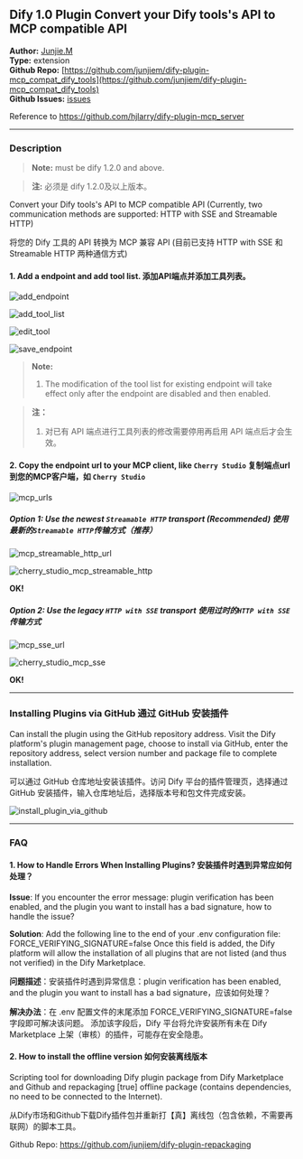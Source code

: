 ## Dify 1.0 Plugin Convert your Dify tools's API to MCP compatible API

**Author:** [Junjie.M](https://github.com/junjiem)   
**Type:** extension   
**Github Repo:** [https://github.com/junjiem/dify-plugin-mcp_compat_dify_tools](https://github.com/junjiem/dify-plugin-mcp_compat_dify_tools)   
**Github Issues:** [issues](https://github.com/junjiem/dify-plugin-mcp_compat_dify_tools/issues)  


Reference to https://github.com/hjlarry/dify-plugin-mcp_server


---


### Description

> **Note:** must be dify 1.2.0 and above.

> **注:** 必须是 dify 1.2.0及以上版本。

Convert your Dify tools's API to MCP compatible API (Currently, two communication methods are supported: HTTP with SSE and Streamable HTTP)

将您的 Dify 工具的 API 转换为 MCP 兼容 API (目前已支持 HTTP with SSE 和 Streamable HTTP 两种通信方式)


#### 1. Add a endpoint and add tool list. 添加API端点并添加工具列表。

![add_endpoint](./_assets/add_endpoint.png)

![add_tool_list](./_assets/add_tool_list.png)

![edit_tool](./_assets/edit_tool.png)

![save_endpoint](./_assets/save_endpoint.png)

> **Note:**
>
> 1. The modification of the tool list for existing endpoint will take effect only after the endpoint are disabled and then enabled.
> 


> **注：**
>
> 1. 对已有 API 端点进行工具列表的修改需要停用再启用 API 端点后才会生效。
> 


#### 2. Copy the endpoint url to your MCP client, like `Cherry Studio`  复制端点url到您的MCP客户端，如 `Cherry Studio`

![mcp_urls](./_assets/mcp_urls.png)


##### **Option 1:** Use the newest `Streamable HTTP` transport (**Recommended**)  使用最新的`Streamable HTTP`传输方式（**推荐**）

![mcp_streamable_http_url](./_assets/mcp_streamable_http_url.png)

![cherry_studio_mcp_streamable_http](./_assets/cherry_studio_mcp_streamable_http.png)

**OK!**


##### **Option 2:** Use the legacy `HTTP with SSE` transport  使用过时的`HTTP with SSE`传输方式

![mcp_sse_url](./_assets/mcp_sse_url.png)

![cherry_studio_mcp_sse](./_assets/cherry_studio_mcp_sse.png)

**OK!**



---



### Installing Plugins via GitHub  通过 GitHub 安装插件

Can install the plugin using the GitHub repository address. Visit the Dify platform's plugin management page, choose to install via GitHub, enter the repository address, select version number and package file to complete installation.

可以通过 GitHub 仓库地址安装该插件。访问 Dify 平台的插件管理页，选择通过 GitHub 安装插件，输入仓库地址后，选择版本号和包文件完成安装。

![install_plugin_via_github](_assets/install_plugin_via_github.png)



---



### FAQ

#### 1. How to Handle Errors When Installing Plugins? 安装插件时遇到异常应如何处理？

**Issue**: If you encounter the error message: plugin verification has been enabled, and the plugin you want to install has a bad signature, how to handle the issue?

**Solution**: Add the following line to the end of your .env configuration file: FORCE_VERIFYING_SIGNATURE=false
Once this field is added, the Dify platform will allow the installation of all plugins that are not listed (and thus not verified) in the Dify Marketplace.

**问题描述**：安装插件时遇到异常信息：plugin verification has been enabled, and the plugin you want to install has a bad signature，应该如何处理？

**解决办法**：在 .env 配置文件的末尾添加 FORCE_VERIFYING_SIGNATURE=false 字段即可解决该问题。
添加该字段后，Dify 平台将允许安装所有未在 Dify Marketplace 上架（审核）的插件，可能存在安全隐患。


#### 2. How to install the offline version 如何安装离线版本

Scripting tool for downloading Dify plugin package from Dify Marketplace and Github and repackaging [true] offline package (contains dependencies, no need to be connected to the Internet).

从Dify市场和Github下载Dify插件包并重新打【真】离线包（包含依赖，不需要再联网）的脚本工具。

Github Repo: https://github.com/junjiem/dify-plugin-repackaging

